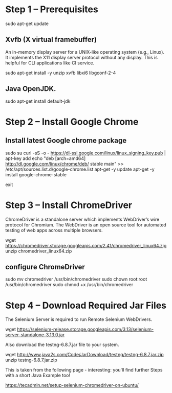 

# Step 1 – Prerequisites

sudo apt-get update

## Xvfb (X virtual framebuffer)

An in-memory display server for a UNIX-like operating system (e.g., Linux). It implements the X11 display server protocol without any display. This is helpful for CLI applications like CI service.

sudo apt-get install -y unzip xvfb libxi6 libgconf-2-4

## Java OpenJDK.

sudo apt-get install default-jdk 

# Step 2 – Install Google Chrome

## Install latest Google chrome package

sudo su
curl -sS -o - https://dl-ssl.google.com/linux/linux_signing_key.pub | apt-key add
echo "deb [arch=amd64]  http://dl.google.com/linux/chrome/deb/ stable main" >> /etc/apt/sources.list.d/google-chrome.list
apt-get -y update
apt-get -y install google-chrome-stable

exit

# Step 3 – Install ChromeDriver

ChromeDriver is a standalone server which implements WebDriver’s wire protocol for Chromium. The WebDriver is an open source tool for automated testing of web apps across multiple browsers.

wget https://chromedriver.storage.googleapis.com/2.41/chromedriver_linux64.zip
unzip chromedriver_linux64.zip

## configure ChromeDriver

sudo mv chromedriver /usr/bin/chromedriver
sudo chown root:root /usr/bin/chromedriver
sudo chmod +x /usr/bin/chromedriver

# Step 4 – Download Required Jar Files

The Selenium Server is required to run Remote Selenium WebDrivers.

wget https://selenium-release.storage.googleapis.com/3.13/selenium-server-standalone-3.13.0.jar

Also download the testng-6.8.7.jar file to your system.

wget http://www.java2s.com/Code/JarDownload/testng/testng-6.8.7.jar.zip
unzip testng-6.8.7.jar.zip


This is taken from the following page - interesting: you'll find further Steps with a short Java Example too!

https://tecadmin.net/setup-selenium-chromedriver-on-ubuntu/
